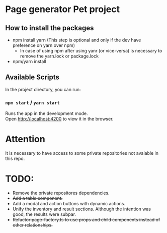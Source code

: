 # Page generator Pet project

## How to install the packages

- npm install yarn (This step is optional and only if the dev have preference on yarn over npm)
    - In case of using npm after using yanr (or vice-versa) is necessary to remove the yarn.lock or package.lock
- npm/yarn install


## Available Scripts

In the project directory, you can run:


### `npm start` / `yarn start`

Runs the app in the development mode.\
Open [http://localhost:4200](http://localhost:4200) to view it in the browser.

# Attention

It is necessary to have access to some private repositories not avaiable in this repo.

# TODO:
 - Remove the private repositores dependencies.
 - ~~Add a table component.~~
 - Add a modal and action buttons with dynamic actions.
 - Unify the inventory and result sections. Although the intention was good, the results were subpar.
 - ~~Refactor page-factory.ts to use props and child components instead of other relationships.~~